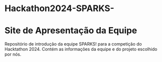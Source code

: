 # Hackathon2024-SPARKS-
<h1>Site de Apresentação da Equipe</h1>
<p>Repositório de introdução da equipe SPARKS! para a competição do Hacktathon 2024. Contém as informações da equipe e do projeto escolhido por nós.<p>
